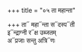 +++
title = "०५ ता महान्ता"

+++
ता᳓ महा᳓न्ता स᳓दस्प᳓ती  
इ᳓न्द्राग्नी र᳓क्ष उब्जतम्  
अ᳓प्रजाः सन्तु अत्रि᳓णः